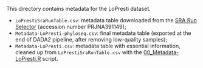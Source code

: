 This directory contains metadata for the LoPresti dataset.
- `LoPrestiSraRunTable.csv`: metadata table downloaded from the [SRA Run Selector](https://www.ncbi.nlm.nih.gov/Traces/study/?acc=PRJNA391149&o=acc_s%3Aa) (accession number PRJNA391149);
- `Metadata-LoPresti-phyloseq.csv`: final metadata table (exported at the end of DADA2 pipeline, after removing low-quality samples);
- `Metadata-LoPresti.csv`: metadata table with essential information, cleaned up from `LoPrestiSraRunTable.csv` with the [00_Metadata-LoPresti.R](../../../../scripts/analysis-individual/LoPresti-2019/00_Metadata-LoPresti.R) script.